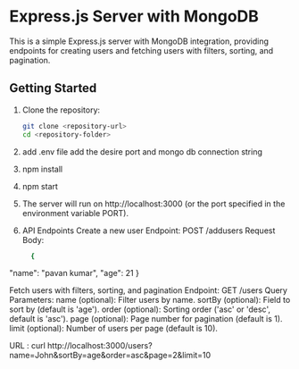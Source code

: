 # Express.js Server with MongoDB

This is a simple Express.js server with MongoDB integration, providing endpoints for creating users and fetching users with filters, sorting, and pagination.

## Getting Started

1. Clone the repository:

   ```bash
   git clone <repository-url>
   cd <repository-folder>
2. add .env file add the desire port and mongo db connection string
3. npm install
4. npm start
5. The server will run on http://localhost:3000 (or the port specified in the environment variable PORT).
6. API Endpoints
    Create a new user
     Endpoint: POST /addusers
     Request Body:
     ```bash
       {
  "name": "pavan kumar",
  "age": 21
}

Fetch users with filters, sorting, and pagination
Endpoint: GET /users
Query Parameters:
name (optional): Filter users by name.
sortBy (optional): Field to sort by (default is 'age').
order (optional): Sorting order ('asc' or 'desc', default is 'asc').
page (optional): Page number for pagination (default is 1).
limit (optional): Number of users per page (default is 10).

URL : curl http://localhost:3000/users?name=John&sortBy=age&order=asc&page=2&limit=10

